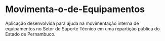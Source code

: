 # Movimenta-o-de-Equipamentos
Aplicação desenvolvida para ajuda na movimentação interna de equipamentos no Setor de Suporte Técnico em uma repartição pública do Estado de Pernambuco.
